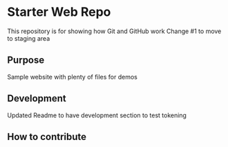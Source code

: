 # Starter Web Repo

This repository is for showing how Git and GitHub work
Change #1 to move to staging area

## Purpose

Sample website with plenty of files for demos

## Development

Updated Readme to have development section to test tokening

## How to contribute